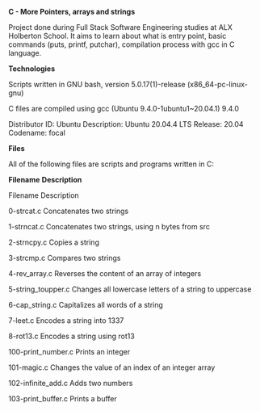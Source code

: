 __C - More Pointers, arrays and strings__

Project done during Full Stack Software Engineering studies at ALX Holberton School. It aims to learn about what is entry point, basic commands (puts, printf, putchar), compilation process with gcc in C language.

__Technologies__

Scripts written in GNU bash, version 5.0.17(1)-release (x86_64-pc-linux-gnu) 

C files are compiled using gcc (Ubuntu 9.4.0-1ubuntu1~20.04.1) 9.4.0

Distributor ID: Ubuntu
Description:    Ubuntu 20.04.4 LTS
Release:        20.04
Codename:       focal

__Files__                                                                                                                             
                                                                                                                                      
All of the following files are scripts and programs written in C: 

__Filename__	            __Description__

Filename	Description

0-strcat.c	Concatenates two strings

1-strncat.c	Concatenates two strings, using n bytes from src

2-strncpy.c	Copies a string

3-strcmp.c	Compares two strings

4-rev_array.c	Reverses the content of an array of integers

5-string_toupper.c	Changes all lowercase letters of a string to uppercase

6-cap_string.c	Capitalizes all words of a string

7-leet.c	Encodes a string into 1337

8-rot13.c	Encodes a string using rot13

100-print_number.c	Prints an integer

101-magic.c	Changes the value of an index of an integer array

102-infinite_add.c	Adds two numbers

103-print_buffer.c	Prints a buffer
